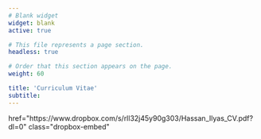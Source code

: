 ```yaml
---
# Blank widget
widget: blank
active: true

# This file represents a page section.
headless: true

# Order that this section appears on the page.
weight: 60

title: 'Curriculum Vitae'
subtitle:
---
```


<script type="text/javascript" src="https://www.dropbox.com/static/api/2/dropins.js" id="dropboxjs" data-app-key="ipbgcq0mj3jkkp1"></script>

<a> 
  href="https://www.dropbox.com/s/rll32j45y90g303/Hassan_Ilyas_CV.pdf?dl=0" 
  class="dropbox-embed"
</a>
